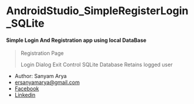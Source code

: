 # AndroidStudio_SimpleRegisterLogin_SQLite
#### Simple Login And Registration app using local DataBase

>Registration Page
>
>Login Dialog
>Exit Control
>SQLite Database
>Retains logged user

* Author: Sanyam Arya
* ersanyamarya@gmail.com
* [Facebook](https://www.facebook.com/er.sanyam.arya)
* [Linkedin](https://www.linkedin.com/in/sanyam-arya-077ab638/)


